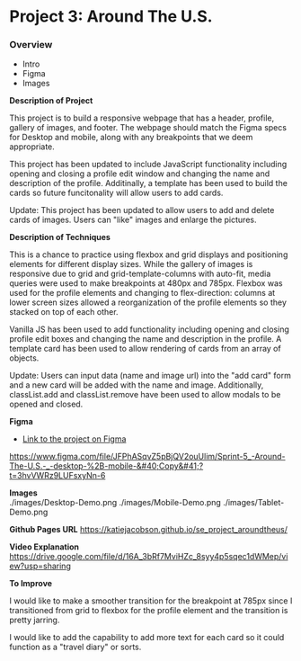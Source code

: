 # Project 3: Around The U.S.

### Overview

- Intro
- Figma
- Images

**Description of Project**

This project is to build a responsive webpage that has a header, profile, gallery of images, and footer. The webpage should match the Figma specs for Desktop and mobile, along with any breakpoints that we deem appropriate.

This project has been updated to include JavaScript functionality including opening and closing a profile edit window and changing the name and description of the profile. Additinally, a template has been used to build the cards so future funcitonality will allow users to add cards.

Update: This project has been updated to allow users to add and delete cards of images. Users can "like" images and enlarge the pictures.

**Description of Techniques**

This is a chance to practice using flexbox and grid displays and positioning elements for different display sizes. While the gallery of images is responsive due to grid and grid-template-columns with auto-fit, media queries were used to make breakpoints at 480px and 785px. Flexbox was used for the profile elements and changing to flex-direction: columns at lower screen sizes allowed a reorganization of the profile elements so they stacked on top of each other.

Vanilla JS has been used to add functionality including opening and closing profile edit boxes and changing the name and description in the profile. A template card has been used to allow rendering of cards from an array of objects.

Update: Users can input data (name and image url) into the "add card" form and a new card will be added with the name and image. Additionally, classList.add and classList.remove have been used to allow modals to be opened and closed.

**Figma**

- [Link to the project on Figma](https://www.figma.com/file/ii4xxsJ0ghevUOcssTlHZv/Sprint-3%3A-Around-the-US?node-id=0%3A1)

https://www.figma.com/file/JFPhASqvZ5pBjQV2ouUlim/Sprint-5_-Around-The-U.S.-_-desktop-%2B-mobile-&#40;Copy&#41;?t=3hvVWRz9LUFsxyNn-6

**Images**  
./images/Desktop-Demo.png
./images/Mobile-Demo.png
./images/Tablet-Demo.png

**Github Pages URL**
https://katiejacobson.github.io/se_project_aroundtheus/

**Video Explanation**
https://drive.google.com/file/d/16A_3bRf7MviHZc_8syy4p5sqec1dWMep/view?usp=sharing

**To Improve**

I would like to make a smoother transition for the breakpoint at 785px since I transitioned from grid to flexbox for the profile element and the transition is pretty jarring.

I would like to add the capability to add more text for each card so it could function as a "travel diary" or sorts.
